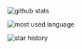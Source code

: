 ![github stats](https://github-readme-stats.vercel.app/api?username=8LWXpg&layout=compact&theme=github_dark_dimmed)

![most used language](https://github-readme-stats.vercel.app/api/top-langs/?username=8LWXpg&layout=compact&theme=github_dark_dimmed)

![star history](https://api.star-history.com/svg?repos=8LWXpg/PowerToysRun-ProcessKiller,8LWXpg/PowerToysRun-GitHubRepo,8LWXpg/ptr,8LWXpg/PowerToysRun-SSH,8LWXpg/PowerToysRun-PluginTemplate&type=Date&theme=dark)

